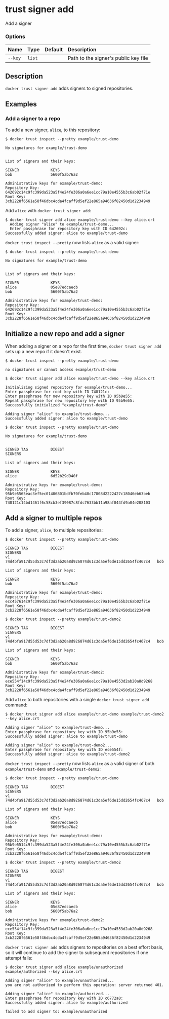 # trust signer add

<!---MARKER_GEN_START-->
Add a signer

### Options

| Name    | Type   | Default | Description                          |
|:--------|:-------|:--------|:-------------------------------------|
| `--key` | `list` |         | Path to the signer's public key file |


<!---MARKER_GEN_END-->

## Description

`docker trust signer add` adds signers to signed repositories.

## Examples

### Add a signer to a repo

To add a new signer, `alice`, to this repository:

```console
$ docker trust inspect --pretty example/trust-demo

No signatures for example/trust-demo


List of signers and their keys:

SIGNER              KEYS
bob                 5600f5ab76a2

Administrative keys for example/trust-demo:
Repository Key: 642692c14c9fc399da523a5f4e24fe306a0a6ee1cc79a10e4555b3c6ab02f71e
Root Key:       3cb2228f6561e58f46dbc4cda4fcaff9d5ef22e865a94636f82450d1d2234949
```

Add `alice` with `docker trust signer add`:

```console
$ docker trust signer add alice example/trust-demo --key alice.crt
  Adding signer "alice" to example/trust-demo...
  Enter passphrase for repository key with ID 642692c:
Successfully added signer: alice to example/trust-demo
```

`docker trust inspect --pretty` now lists `alice` as a valid signer:

```console
$ docker trust inspect --pretty example/trust-demo

No signatures for example/trust-demo


List of signers and their keys:

SIGNER              KEYS
alice               05e87edcaecb
bob                 5600f5ab76a2

Administrative keys for example/trust-demo:
Repository Key: 642692c14c9fc399da523a5f4e24fe306a0a6ee1cc79a10e4555b3c6ab02f71e
Root Key:       3cb2228f6561e58f46dbc4cda4fcaff9d5ef22e865a94636f82450d1d2234949
```

## Initialize a new repo and add a signer

When adding a signer on a repo for the first time, `docker trust signer add` sets up a new repo if it doesn't exist.

```console
$ docker trust inspect --pretty example/trust-demo

no signatures or cannot access example/trust-demo
```

```console
$ docker trust signer add alice example/trust-demo --key alice.crt

Initializing signed repository for example/trust-demo...
Enter passphrase for root key with ID 748121c:
Enter passphrase for new repository key with ID 95b9e55:
Repeat passphrase for new repository key with ID 95b9e55:
Successfully initialized "example/trust-demo"

Adding signer "alice" to example/trust-demo...
Successfully added signer: alice to example/trust-demo
```

```console
$ docker trust inspect --pretty example/trust-demo

No signatures for example/trust-demo


SIGNED TAG          DIGEST                                                             SIGNERS

List of signers and their keys:

SIGNER              KEYS
alice               6d52b29d940f

Administrative keys for example/trust-demo:
Repository Key: 95b9e5565eac3ef5ec01406801bdfb70feb40c17808d2222427c18046eb63beb
Root Key:       748121c14bd1461f6c58cb3ef39087c8fdc7633bb11a98af844fd9a04e208103
```

## Add a signer to multiple repos
To add a signer, `alice`, to multiple repositories:
```console
$ docker trust inspect --pretty example/trust-demo

SIGNED TAG          DIGEST                                                             SIGNERS
v1                  74d4bfa917d55d53c7df3d2ab20a8d926874d61c3da5ef6de15dd2654fc467c4   bob

List of signers and their keys:

SIGNER              KEYS
bob                 5600f5ab76a2

Administrative keys for example/trust-demo:
Repository Key: ecc457614c9fc399da523a5f4e24fe306a0a6ee1cc79a10e4555b3c6ab02f71e
Root Key:       3cb2228f6561e58f46dbc4cda4fcaff9d5ef22e865a94636f82450d1d2234949
```

```console
$ docker trust inspect --pretty example/trust-demo2

SIGNED TAG          DIGEST                                                             SIGNERS
v1                  74d4bfa917d55d53c7df3d2ab20a8d926874d61c3da5ef6de15dd2654fc467c4   bob

List of signers and their keys:

SIGNER              KEYS
bob                 5600f5ab76a2

Administrative keys for example/trust-demo2:
Repository Key: ece554f14c9fc399da523a5f4e24fe306a0a6ee1cc79a10e4553d2ab20a8d9268
Root Key:       3cb2228f6561e58f46dbc4cda4fcaff9d5ef22e865a94636f82450d1d2234949
```

Add `alice` to both repositories with a single `docker trust signer add` command:

```console
$ docker trust signer add alice example/trust-demo example/trust-demo2 --key alice.crt

Adding signer "alice" to example/trust-demo...
Enter passphrase for repository key with ID 95b9e55:
Successfully added signer: alice to example/trust-demo

Adding signer "alice" to example/trust-demo2...
Enter passphrase for repository key with ID ece554f:
Successfully added signer: alice to example/trust-demo2
```

`docker trust inspect --pretty` now lists `alice` as a valid signer of both `example/trust-demo` and `example/trust-demo2`:


```console
$ docker trust inspect --pretty example/trust-demo

SIGNED TAG          DIGEST                                                             SIGNERS
v1                  74d4bfa917d55d53c7df3d2ab20a8d926874d61c3da5ef6de15dd2654fc467c4   bob

List of signers and their keys:

SIGNER              KEYS
alice               05e87edcaecb
bob                 5600f5ab76a2

Administrative keys for example/trust-demo:
Repository Key: 95b9e5514c9fc399da523a5f4e24fe306a0a6ee1cc79a10e4555b3c6ab02f71e
Root Key:       3cb2228f6561e58f46dbc4cda4fcaff9d5ef22e865a94636f82450d1d2234949
```

```console
$ docker trust inspect --pretty example/trust-demo2

SIGNED TAG          DIGEST                                                             SIGNERS
v1                  74d4bfa917d55d53c7df3d2ab20a8d926874d61c3da5ef6de15dd2654fc467c4   bob

List of signers and their keys:

SIGNER              KEYS
alice               05e87edcaecb
bob                 5600f5ab76a2

Administrative keys for example/trust-demo2:
Repository Key: ece554f14c9fc399da523a5f4e24fe306a0a6ee1cc79a10e4553d2ab20a8d9268
Root Key:       3cb2228f6561e58f46dbc4cda4fcaff9d5ef22e865a94636f82450d1d2234949
```


`docker trust signer add` adds signers to repositories on a best effort basis, so it will continue to add the signer to subsequent repositories if one attempt fails:

```console
$ docker trust signer add alice example/unauthorized example/authorized --key alice.crt

Adding signer "alice" to example/unauthorized...
you are not authorized to perform this operation: server returned 401.

Adding signer "alice" to example/authorized...
Enter passphrase for repository key with ID c6772a0:
Successfully added signer: alice to example/authorized

failed to add signer to: example/unauthorized
```
